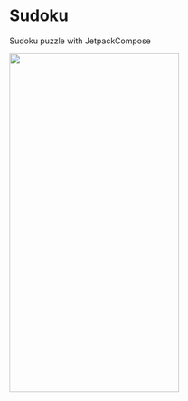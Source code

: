 # Sudoku
Sudoku puzzle with JetpackCompose

<img src="(https://user-images.githubusercontent.com/10692245/209812290-bf8d82aa-88e4-40f9-b96e-f112946eeab6.gif" width="300" height="600"/>


